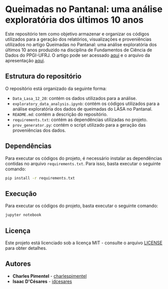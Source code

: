 # Queimadas no Pantanal: uma análise exploratória dos últimos 10 anos
Este repositório tem como objetivo armazenar e organizar os códigos utilizados para a geração dos relatórios, visualizações e proveniências utilizados no artigo Queimadas no Pantanal: uma análise exploratória dos últimos 10 anos produzido na disciplina de Fundamentos de Ciência de Dados do PPGI-UFRJ. O artigo pode ser acessado [aqui]() e o arquivo da apresentação [aqui]().

## Estrutura do repositório
O repositório está organizado da seguinte forma:
- `Data_Lasa_12_20`: contém os dados utilizados para a análise.
- `exploratory_data_analysis.ipynb`: contém os códigos utilizados para a análise exploratória dos dados de queimadas do LASA no Pantanal.
- `README.md`: contém a descrição do repositório.
- `requirements.txt`: contém as dependências utilizadas no projeto.
- `prov_generator.py`: contém o script utilizado para a geração das proveniências dos dados.

## Dependências
Para executar os códigos do projeto, é necessário instalar as dependências contidas no arquivo `requirements.txt`. Para isso, basta executar o seguinte comando:
```bash
pip install -r requirements.txt
```
## Execução
Para executar os códigos do projeto, basta executar o seguinte comando:
```bash
jupyter notebook
```

## Licença
Este projeto está licenciado sob a licença MIT - consulte o arquivo [LICENSE](LICENSE) para obter detalhes.

## Autores
- **Charles Pimentel** - [charlespimentel]()
- **Isaac D'Césares** - [idcesares]()